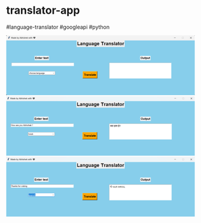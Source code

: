 # translator-app
#language-translator #googleapi #python


![alt text](https://github.com/Abhi-gits/translator-app/blob/main/img/Screenshot%20-1.png?raw=true)
![alt text](https://github.com/Abhi-gits/translator-app/blob/main/img/Screenshot%20-2.png?raw=true)
![alt text](https://github.com/Abhi-gits/translator-app/blob/main/img/Screenshot%20-3.png?raw=true)